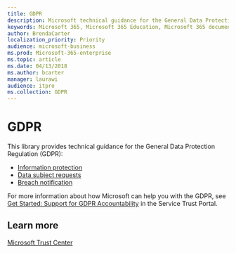 ```yaml
---
title: GDPR
description: Microsoft technical guidance for the General Data Protection Regulation (GDPR)
keywords: Microsoft 365, Microsoft 365 Education, Microsoft 365 documentation, GDPR
author: BrendaCarter
localization_priority: Priority
audience: microsoft-business
ms.prod: Microsoft-365-enterprise
ms.topic: article
ms.date: 04/13/2018
ms.author: bcarter
manager: laurawi
audience: itpro
ms.collection: GDPR
---
```


# GDPR

This library provides technical guidance for the General Data Protection Regulation (GDPR):
- [Information protection](gdpr-information-protection.md)
- [Data subject requests](gdpr-data-subject-requests.md)
- [Breach notification](gdpr-breach-notification.md)

For more information about how Microsoft can help you with the GDPR, see [Get Started: Support for GDPR Accountability](https://servicetrust.microsoft.com/ViewPage/GDPRGetStarted) in the Service Trust Portal.


## Learn more
[Microsoft Trust Center](https://www.microsoft.com/en-us/TrustCenter/Privacy/gdpr/default.aspx)


